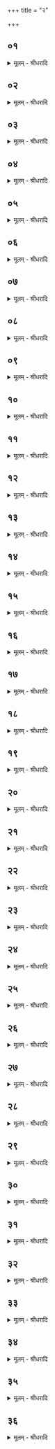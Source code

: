 +++
title = "२"

+++


## ०१
<details><summary>मूलम् - श्रीधरादि</summary>

सो ऽकामयत प्रजा᳘पतिः॥  
(र्भू᳘) भू᳘य ऽएव᳘ स्यात्प्र᳘जायेते᳘ति᳘ सो ऽग्नि᳘ना पृथिवीं᳘ मिथुनᳫँ᳭ स᳘मभवत्त᳘त ऽआण्डᳫँ᳭ स᳘मवर्त्तत त᳘द᳘भ्यमृशत्पु᳘ष्यत्वि᳘ति पु᳘ष्यतु भू᳘यो ऽस्त्वि᳘त्येव त᳘दब्रवीत्॥
</details>

## ०२
<details><summary>मूलम् - श्रीधरादि</summary>

(त्स) स यो ग᳘र्भो ऽन्तरा᳘सीत्॥  
(त्स᳘) स᳘ व्वायु᳘रसृज्यता᳘थ यद᳘श्रु सं᳘क्षरितमा᳘सीत्ता᳘नि व्व᳘याᳫँ᳭स्यभवन्न᳘थ यः᳘ कपा᳘ले र᳘सो लिप्त ऽआ᳘सीत्ता म᳘रीचयो ऽभवन्न᳘थ य᳘त्कपा᳘लमा᳘सीत्त᳘दन्त᳘रिक्षमभवत्॥
</details>

## ०३
<details><summary>मूलम् - श्रीधरादि</summary>

(त्सो) सो ऽकामयत॥  
भू᳘य ऽएव᳘ स्यात्प्र᳘जायेते᳘ति स᳘ व्वायु᳘ना ऽन्त᳘रिक्षं मिथुनᳫँ᳭ स᳘मभवत्त᳘त आण्डᳫँ᳭[[!!]] स᳘मवर्तत त᳘दभ्य᳘मृशद्य᳘शो बिभृही᳘ति त᳘तो ऽसा᳘वादि᳘त्यो ऽसृज्यतैष वै यशो᳘ ऽथ यद᳘श्रु सं᳘क्षरितमा᳘सीत्सो᳘ ऽश्मा पृ᳘श्निरभवद᳘श्रुर्ह वै तमश्मेत्या᳘चक्षते परो᳘ ऽक्षं परो᳘ ऽक्षकामा हि᳘ देवा ऽअ᳘थ यः᳘ कपा᳘ले र᳘सो लिप्त आ᳘सीत्ते᳘ रश्म᳘यो ऽभवन्न᳘थ य᳘त्कपा᳘लमा᳘सीत्सा द्यौ᳘रभवत्॥
</details>

## ०४
<details><summary>मूलम् - श्रीधरादि</summary>

(त्सो) सोकामयत॥  
भू᳘य ऽएव᳘ स्यात्प्र᳘जायेते᳘ति स᳘ ऽआदित्ये᳘न दि᳘वं मिथुनᳫँ᳭ स᳘मभवत्त᳘त ऽआण्डᳫँ᳭ स᳘मवर्त्तत त᳘द᳘भ्यमृशद्रे᳘तो[[!!]] बिभृही᳘ति त᳘तश्चन्द्र᳘मा ऽअसृज्यतैष वै रेतो᳘ ऽथ यद᳘श्रु[[!!]] सं᳘क्षरितमा᳘सीत्ता᳘नि न᳘क्षत्राण्यभवन्न᳘थ यः᳘ कपा᳘ले र᳘सो लिप्त ऽआ᳘सीत्ता᳘ ऽअवान्तरदि᳘शो ऽभवन्न᳘थ य᳘त्कपा᳘लमा᳘सीत्ता दि᳘शो ऽभवन्॥
</details>

## ०५
<details><summary>मूलम् - श्रीधरादि</summary>

(न्त्स᳘) स᳘ ऽइमाँ᳘ल्लोका᳘न्त्सृ᳘ष्ट्वा ऽकामयत॥  
ताः᳘ प्रजाः᳘ सृजेय या᳘ म ऽएषु᳘ लोके᳘षु स्युरि᳘ति॥
</details>

## ०६
<details><summary>मूलम् - श्रीधरादि</summary>

स म᳘नसा व्वा᳘चं मिथुनᳫँ᳭ स᳘मभव᳘त्॥  
(त्सो) सो ऽष्टौ᳘ द्रप्सा᳘न्गर्भ्यभव᳘त्ते ऽष्टौ[[!!]] व्व᳘सवो ऽसृज्यन्त ता᳘नस्यामु᳘पादधात्॥
</details>

## ०७
<details><summary>मूलम् - श्रीधरादि</summary>

(त्स) स म᳘नसैव[[!!]]॥  
व्वा᳘चं मिथुनᳫँ᳭ स᳘मभवत्स ऽए᳘कादश द्रप्सा᳘न्गर्भ्यभवत्त ऽए᳘कादश[[!!]] रुद्रा᳘ ऽअसृज्यन्त ता᳘नन्त᳘रिक्ष ऽउ᳘पादधात्॥
</details>

## ०८
<details><summary>मूलम् - श्रीधरादि</summary>

(त्स) स म᳘नसैव[[!!]]॥  
व्वा᳘चं मिथुनᳫँ᳭ स᳘मभवत्स द्वा᳘दश द्रप्सा᳘न्गर्भ्यभवत्ते[[!!]] द्वा᳘दशादित्या᳘ ऽअसृज्यन्त ता᳘न्दिव्यु᳘पादधात्॥
</details>

## ०९
<details><summary>मूलम् - श्रीधरादि</summary>

(त्स) स मनसैव[[!!]]॥  
व्वा᳘चं मिथुनᳫँ᳭ स᳘मभवत्स᳘ गर्भ्य᳘भवत्स व्वि᳘श्वान्देवा᳘नसृजत ता᳘न्दिक्षू᳘पादधात्॥
</details>

## १०
<details><summary>मूलम् - श्रीधरादि</summary>

(द᳘) अ᳘थो ऽआहुः॥  
(र)अग्नि᳘मेव᳘ सृष्टं व्व᳘सवो᳘ ऽन्वसृज्यन्त ता᳘नस्यामु᳘पादधाद्वायु᳘ᳫँ᳘ रुद्रास्ता᳘नन्त᳘रिक्ष ऽआदित्य᳘मादित्यास्ता᳘न्दिवि व्वि᳘श्वे देवा᳘श्चन्द्र᳘मसं ता᳘न्दिक्षू᳘पादधादिति[[!!]]॥
</details>

## ११
<details><summary>मूलम् - श्रीधरादि</summary>

(त्य᳘) अ᳘थो ऽआहुः॥  
प्रजा᳘पतिरे᳘वेमाँ᳘ल्लोका᳘न्त्सृष्ट्वा᳘ पृथिव्यां प्र᳘त्यतिष्ठत्त᳘स्मा ऽइमा ऽओ᳘षधयो᳘ ऽन्नमपच्यन्त त᳘दाश्नात्स᳘ ग᳘र्भ्यभवत्स᳘[[!!]] ऊर्ध्वे᳘भ्य ऽएव᳘ प्राणे᳘भ्यो देवान᳘सृजत ये᳘ ऽवाञ्चः प्राणास्ते᳘भ्यो म᳘र्त्याः प्रजा ऽइत्य᳘तो यतमथा᳘ ऽसृजत त᳘था ऽसृजत प्रजा᳘पति᳘स्त्वे᳘वेदᳫँ᳭ स᳘र्व्वमसृजत य᳘दिदं किं᳘च॥
</details>

## १२
<details><summary>मूलम् - श्रीधरादि</summary>

स᳘ प्रजाः᳘ सृष्ट्वा[[!!]]॥  
स᳘र्व्वमाजि᳘मित्वा᳘ व्य᳘स्रᳫँ᳭सत त᳘स्मादु हैतद्यः स᳘र्व्वमाजिमे᳘ति[[!!]] व्येव᳘ स्रᳫँ᳭सते त᳘स्माद्वि᳘स्रस्तात्प्राणो᳘ मध्यत ऽउ᳘दक्रामत्त᳘स्मिन्नेनमु᳘त्क्रान्ते देवा᳘ ऽअजहुः᳘॥
</details>

## १३
<details><summary>मूलम् - श्रीधरादि</summary>

सो ऽग्नि᳘मब्रवीत्॥  
(त्त्वं᳘) त्वं᳘ मा सं᳘धेही᳘ति किं᳘ मे त᳘तो भविष्यती᳘ति त्व᳘या मा᳘ ऽचक्षान्तै यो वै᳘ पुत्रा᳘णाᳫँ᳭ रा᳘ध्यते ते᳘न पित᳘रं पितामहं᳘ पुत्रं पौ᳘त्रमा᳘चक्षते त्व᳘या मा᳘ ऽऽचक्षान्ता ऽअ᳘थ मा सं᳘धेही᳘ति तथे᳘ति त᳘मग्निः स᳘मदधात्त᳘स्मादेतं᳘ प्रजा᳘पतिᳫं᳭ स᳘न्तमग्निरित्या᳘चक्षत ऽआ᳘ ह वा᳘ ऽएनेन पित᳘रं पितामहं᳘ पुत्रम् पौ᳘त्रं चक्षते य᳘ ऽएवं व्वे᳘द॥
</details>

## १४
<details><summary>मूलम् - श्रीधरादि</summary>

त᳘मब्रवीत्॥  
(त्क᳘) क᳘स्मिंस्त्वो᳘पधास्यामी᳘ति हित᳘ ऽएवे᳘त्यब्रवीत्प्राणो वै᳘ हितं᳘ प्राणो हि स᳘र्व्वेभ्यो भूते᳘भ्यो हितस्तद्य᳘देनᳫं᳭ हित᳘ ऽउपा᳘दधात्त᳘स्मादाहो᳘पधास्याम्यु᳘पदधाम्यु᳘पाधामि᳘ति॥
</details>

## १५
<details><summary>मूलम् - श्रीधरादि</summary>

त᳘दाहुः॥  
कि᳘ᳫँ᳘ हितं किमु᳘पहितमि᳘ति[[!!]] प्राण᳘ ऽएव᳘ हितं व्वागु᳘पहितं प्राणे᳘ हीयं व्वागु᳘पेव हिता᳘ प्राण᳘स्त्वेव᳘ हितम᳘ङ्गान्यु᳘पहितं प्राणे᳘ हीमान्य᳘ङ्गान्यु᳘पेव हिता᳘नि᳘॥
</details>

## १६
<details><summary>मूलम् - श्रीधरादि</summary>

सो ऽस्यैष चि᳘त्य ऽआसीत्॥  
(च्चे) चेत᳘व्यो᳘ ह्यस्या᳘सीत्त᳘स्माच्चि᳘त्यश्चि᳘त्य᳘ ऽउ ऽए᳘वायं[[!!]] य᳘जमानस्य भवति चेत᳘व्यो᳘ ह्यस्य[[!!]] भ᳘वति त᳘स्माद्वेव चि᳘त्यः॥
</details>

## १७
<details><summary>मूलम् - श्रीधरादि</summary>

(स्त᳘) त᳘देता वा᳘ ऽअस्य ताः[[!!]]॥  
प᳘ञ्च त᳘न्वो᳘ व्यस्रᳫँ᳭सन्त[[!!]] लो᳘म त्व᳘ङ् माᳫँ᳭सम᳘स्थि मज्जा ता᳘ ऽए᳘वैताः प᳘ञ्च चि᳘तयस्तद्यत्प᳘ञ्च चि᳘तीश्चिनो᳘त्येता᳘भिरे᳘वैनं[[!!]] त᳘त्तनू᳘भिश्चिनोति य᳘च्चिनोति[[!!]] त᳘स्माच्चि᳘तयः॥
</details>

## १८
<details><summary>मूलम् - श्रीधरादि</summary>

स यः स᳘ प्रजा᳘पतिर्व्य᳘स्रᳫँ᳭सत॥  
संव्वत्सरः सो᳘ ऽथ या᳘ अस्यैताः प᳘ञ्च त᳘न्वो व्य᳘स्रᳫँ᳭सन्त᳘ ऽर्त्तवस्ते प᳘ञ्च वा᳘ ऽऋत᳘वः प᳘ञ्चैताश्चि᳘तयस्तद्यत्प᳘ञ्च चि᳘तीश्चिनो᳘त्यृतु᳘भिरेवैनं त᳘च्चिनोति य᳘च्चिनो᳘ति त᳘स्माच्चि᳘तयः॥
</details>

## १९
<details><summary>मूलम् - श्रीधरादि</summary>

स यः स᳘ संव्वत्सरः᳘ प्रजा᳘पतिर्व्य᳘स्रᳫँ᳭सत॥  
(ता) अय᳘मेव स᳘ व्वायु᳘र्यो ऽयं प᳘वते᳘ ऽथ या᳘ ऽअस्य ता᳘ ऽऋत᳘वः प᳘ञ्च त᳘न्वो व्य᳘स्रᳫँ᳭सन्त दि᳘शस्ताः प᳘ञ्च वै दि᳘शः प᳘ञ्चैताश्चि᳘तयस्तद्यत्प᳘ञ्च चि᳘तीश्चिनो᳘ति दिग्भि᳘रे᳘वैनं त᳘च्चिनोति य᳘च्चिनो᳘ति त᳘स्माच्चि᳘तयः॥
</details>

## २०
<details><summary>मूलम् - श्रीधरादि</summary>

(यो᳘ ऽथ) अ᳘थ य᳘श्चि᳘ते ऽग्नि᳘र्निधीय᳘ते॥  
(तो ऽसौ) असौ स᳘ ऽआदित्यः स᳘ ऽएष᳘ ऽए᳘वै᳘षो ऽग्नि᳘श्चित᳘[[!!]] ऽएता᳘वन्नु तद्य᳘देनमग्निः᳘ सम᳘दधात्॥ [शतम् ३४००]
</details>

## २१
<details><summary>मूलम् - श्रीधरादि</summary>

(द᳘) अ᳘थो ऽआहुः॥  
प्रजा᳘पतिरेव व्वि᳘स्रस्तो देवा᳘नब्रवीत्सं᳘ मा धत्ते᳘ति ते᳘ देवा᳘ ऽअग्नि᳘मब्रुवंस्त्व᳘यीमं᳘ पित᳘रं प्रजा᳘पतिं भिषज्यामे᳘ति स वा᳘ ऽअह᳘मेत᳘स्मिन्त्स᳘र्व्वस्मिन्नेव᳘ व्विशानी᳘ति तथे᳘ति त᳘स्मादेतं᳘ प्रजा᳘पतिᳫँ᳭ स᳘न्तमग्निरित्या᳘चक्षते॥
</details>

## २२
<details><summary>मूलम् - श्रीधरादि</summary>

तं᳘ देवा᳘ ऽअग्नावा᳘हुतिभिरभिषज्यन्॥  
(ज्यंस्ते) ते यां᳘ यामा᳘हुतिम᳘जुहवुः सा᳘ सैनं पक्वे᳘ष्टका भूत्वा ऽप्यपद्यत तद्य᳘दिष्टा᳘त्सम᳘भवंस्त᳘स्मादि᳘ष्टकास्त᳘स्मादग्निने᳘ष्टकाः पचन्त्या᳘हुतीरे᳘वैनास्त᳘त्कुर्व्वन्ति᳘॥
</details>

## २३
<details><summary>मूलम् - श्रीधरादि</summary>

सो ऽब्रवीत्॥  
(द्या᳘) या᳘वद्यावद्वै᳘ जुहुथ ता᳘वत्तावन्मे कं᳘ भवती᳘ति तद्य᳘दस्मा ऽइष्टे कम᳘भवत्त᳘स्माद्वेवे᳘ष्टकाः॥
</details>

## २४
<details><summary>मूलम् - श्रीधरादि</summary>

(स्त᳘) त᳘द्ध स्माहा᳘क्ताक्ष्यः॥  
(क्ष्यो) य᳘ एव य᳘जुष्मतीर्भू᳘यसीरि᳘ष्टका व्विद्या᳘त्सो ऽग्निं᳘ चिनुयाद्भू᳘य ऽएव त᳘त्पित᳘रं प्रजा᳘पतिं भिषज्यतीति[[!!]]॥
</details>

## २५
<details><summary>मूलम् - श्रीधरादि</summary>

(त्य᳘) अ᳘थ ह स्माह ता᳘ण्ड्यः॥  
क्षत्रं वै य᳘जुष्मत्य ऽइ᳘ष्टका व्वि᳘शो लोकम्पृणा᳘ ऽअत्ता वै᳘ क्षत्रियो᳘ ऽन्नं व्विड्य᳘त्र वा᳘ ऽअत्तुर᳘न्नं भू᳘यो भ᳘वति त᳘द्राष्ट्रᳫँ᳭ स᳘मृद्धं भवति त᳘देधते त᳘स्माल्लोकम्पृणा᳘ ऽएव भू᳘यसीरु᳘पदध्यादि᳘त्येतदु᳘ ह त᳘योर्व्व᳘चो ऽन्या᳘ त्वेवा᳘त स्थि᳘तिः॥
</details>

## २६
<details><summary>मूलम् - श्रीधरादि</summary>

स᳘ ऽएष᳘ पिता᳘ पुत्रः[[!!]]॥  
(त्रो) य᳘दे᳘षो ऽग्निम᳘सृजत ते᳘नै᳘षो ऽग्नेः᳘ पिता य᳘देत᳘मग्निः᳘ सम᳘दधात्ते᳘नैत᳘स्याग्निः᳘ पिता य᳘देष᳘ देवान᳘सृजत ते᳘नैष᳘ देवा᳘नां पिता य᳘देतं᳘ देवाः᳘ सम᳘दधुस्ते᳘नैत᳘स्य᳘ देवाः᳘ पित᳘रः॥
</details>

## २७
<details><summary>मूलम् - श्रीधरादि</summary>

(०) उभ᳘यᳫँ᳭ हैत᳘द्भवति॥  
पिता᳘ च पुत्र᳘श्च प्रजा᳘पतिश्चाग्नि᳘श्चाग्नि᳘श्च प्रजापतिश्च[[!!]] प्रजा᳘पतिश्च देवा᳘श्च देवा᳘श्च प्रजा᳘पतिश्च य᳘ ऽएवं व्वे᳘द॥
</details>

## २८
<details><summary>मूलम् - श्रीधरादि</summary>

स ऽउ᳘पदधाति॥  
त᳘या देव᳘तये᳘ति व्वाग्वै सा᳘ देव᳘ता ऽङ्गिरस्वदि᳘ति प्राणो वा ऽअ᳘ङ्गिरा ध्रुवा᳘ सीदे᳘ति स्थिरा᳘ सीदे᳘त्येतद᳘थो प्र᳘तिष्ठिता सीदे᳘ति व्वाचा᳘ चै᳘वैनमेत᳘त्प्राणे᳘न च चिनोति व्वाग्वा᳘ ऽअग्निः᳘ प्राण ऽइ᳘न्द्र ऽऐन्द्रा᳘ग्नो ऽग्निर्या᳘वानग्निर्या᳘वत्यस्य मा᳘त्रा ता᳘वतै᳘वैनमेत᳘च्चिनोतीन्द्राग्नी वै स᳘र्व्वे देवाः᳘ सर्व्वदेव᳘त्यो ऽग्निर्या᳘वानग्निर्या᳘वत्यस्य मा᳘त्रा ता᳘वतै᳘वैनमेत᳘च्चिनोति॥
</details>

## २९
<details><summary>मूलम् - श्रीधरादि</summary>

त᳘दाहुः॥  
क᳘स्मादस्या᳘ ऽअग्नि᳘श्चीयत ऽइ᳘ति य᳘त्र वै सा᳘ देव᳘ता व्य᳘स्रᳫँ᳭सत त᳘दिमा᳘मेव र᳘सेना᳘नु व्यक्ष᳘रत्तं[[!!]] य᳘त्र देवाः᳘ सम᳘स्कुर्वंस्त᳘देनमस्या᳘ ऽएवा᳘धि स᳘मभर᳘न्त्सैषै᳘कैवे᳘ष्टकेय᳘मे᳘वेय᳘ᳫँ᳘ ह्यग्नि᳘रस्यै[[!!]] हि स᳘र्व्वो ऽग्नि᳘श्चीय᳘ते᳘ सेयं च᳘तुःस्रक्तिर्दि᳘शो᳘ ह्यस्यै᳘[[!!]] स्रक्त᳘यस्त᳘स्माच्च᳘तुःस्रक्तय ऽइ᳘ष्टका भवन्तीमाᳫँ᳭ ह्य᳘नुस᳘र्व्वा ऽइ᳘ष्टकाः॥
</details>

## ३०
<details><summary>मूलम् - श्रीधरादि</summary>

(स्त᳘) त᳘दाहुः॥  
(र्य᳘) य᳘देवमे᳘केष्टको᳘ ऽथ कथं प᳘ञ्चेष्टक ऽइ᳘ती᳘यं न्वेव᳘ प्रथमा᳘ मृन्मयी᳘ष्टका तद्यत्किं चा᳘त्र मृन्म᳘यमुपद᳘धात्ये᳘कैव से᳘ष्टका᳘ ऽथ य᳘त्पशुशीर्षा᳘ण्युपद᳘धाति सा᳘ पश्विष्टका᳘ ऽथ य᳘द्रु᳘क्मपुरुषा᳘ ऽउपद᳘धाति य᳘द्धिरण्यशकलैः᳘ प्रोक्ष᳘ति सा᳘ हिरण्येष्टका᳘ ऽथ यत्स्रु᳘चा उपद᳘धाति य᳘दुलूखलमुसले याः᳘ समि᳘ध ऽआद᳘धाति सा᳘ वानस्पत्ये᳘ष्टका᳘ ऽथ य᳘त्पुष्करपर्ण᳘मुपद᳘धाति य᳘त्कूर्मं यद्द᳘धि म᳘धु घृतं यत्किंचात्रा᳘न्नमुपद᳘धाति᳘ सैवा᳘न्नं पञ्चमी᳘ष्टकैव᳘मु प᳘ञ्चेष्टकः॥
</details>

## ३१
<details><summary>मूलम् - श्रीधरादि</summary>

(स्त᳘) त᳘दाहुः॥  
कतर᳘त ऽइ᳘ष्टकायाः शि᳘र ऽइ᳘ति य᳘त ऽउपस्पृ᳘श्य य᳘जुर्व्वदती᳘त्यु है᳘क ऽआहुः स᳘ स्वयमातृण्णा᳘या ऽएवा᳘र्धादुपस्पृ᳘श्य य᳘जुर्व्वदेत्त᳘थो हास्यैताः स᳘र्व्वाः स्वयमातृण्णा᳘मभ्या᳘वृत्ता भवन्ती᳘ति न त᳘था कुर्याद᳘ङ्गानि वा᳘ ऽअस्यैता᳘नि प᳘रूᳫँ᳭षि यदि᳘ष्टका य᳘था वा ऽअ᳘ङ्गे ऽङ्गे प᳘र्व्वन्पर्व्वञ्छि᳘रः कुर्या᳘त्तादृक्तद्यो वाव᳘ चि᳘ते ऽग्नि᳘र्निधीय᳘ते त᳘दे᳘वैता᳘साᳫँ᳭ स᳘र्वासाᳫँ᳭ शि᳘रः॥
</details>

## ३२
<details><summary>मूलम् - श्रीधरादि</summary>

(स्त᳘) त᳘दाहुः॥  
कति[[!!]] पश᳘वो ऽग्ना ऽउ᳘पधीयन्त ऽइ᳘ति पञ्चे᳘ति᳘ न्वेव᳘ ब्रूयात्प᳘ञ्च᳘ ह्येता᳘न्पशू᳘नुपद᳘धाति॥
</details>

## ३३
<details><summary>मूलम् - श्रीधरादि</summary>

(त्य᳘) अ᳘थो ऽए᳘क ऽइ᳘ति ब्रूयात्॥  
(द᳘) अ᳘विरि᳘तीयं वा ऽअ᳘विरिय᳘ᳫँ᳘[[!!]] हीमाः स᳘र्व्वाः प्रजा ऽअ᳘वतीय᳘मु वा᳘ ऽअग्नि᳘रस्यै हि स᳘र्व्वो ऽग्नि᳘श्चीय᳘ते त᳘स्मादे᳘क ऽइ᳘ति ब्रूयात्॥
</details>

## ३४
<details><summary>मूलम् - श्रीधरादि</summary>

(द᳘) अ᳘थो द्वावि᳘ति ब्रूयात्॥  
(द᳘) अ᳘वी ऽइ᳘तीयं᳘ चासौ᳘ चेमे᳘ हीमाः स᳘र्व्वाः प्रजा ऽअ᳘वतो यन्मृ᳘दियं तद्यदा᳘पो ऽसौ तन्मृच्चा᳘पश्चे᳘ष्टका भवन्ति त᳘स्माद् द्वावि᳘ति ब्रूयात्॥
</details>

## ३५
<details><summary>मूलम् - श्रीधरादि</summary>

(द᳘) अ᳘थो गौरि᳘ति ब्रूयात्॥  
(दि) इमे वै᳘ लोका गौर्यद्धि किं᳘ च ग᳘च्छतीमांस्त᳘ल्लोका᳘न्गच्छतीम᳘ ऽउ लोका᳘ ऽए᳘षो ऽग्नि᳘श्चितस्त᳘स्माद्गौरि᳘ति ब्रूयात्॥
</details>

## ३६
<details><summary>मूलम् - श्रीधरादि</summary>

(त्त᳘) त᳘दाहुः॥  
क᳘स्मै का᳘मायाग्नि᳘श्चीयत ऽइ᳘ति सुपर्णो᳘ मा भूत्वा दि᳘वं वहादि᳘त्यु है᳘क ऽआहुर्न त᳘था विद्यादेतद्वै᳘ रूपं᳘ कृत्वा᳘ प्राणाः᳘ प्रजा᳘पतिरभवन्ने᳘त᳘द्रूपं᳘ कृत्वा᳘ प्रजा᳘पतिर्देवा᳘नसृजतैत᳘द्रूपं᳘ कृत्वा᳘ देवा᳘ ऽअमृ᳘ता ऽअभवंस्तद्य᳘दे᳘वैते᳘न प्राणा ऽअ᳘भवन्य᳘त्प्रजा᳘पतिर्य᳘द्देवास्त᳘दे᳘वैते᳘न भवति॥
</details>